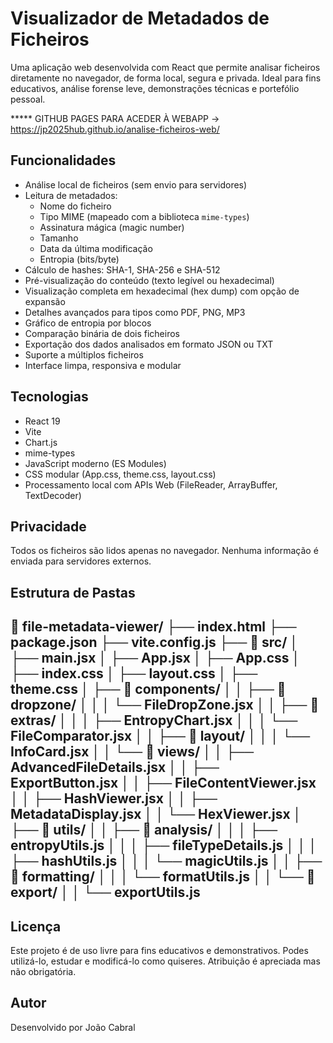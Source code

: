 # Visualizador de Metadados de Ficheiros

Uma aplicação web desenvolvida com React que permite analisar ficheiros diretamente no navegador, de forma local, segura e privada. Ideal para fins educativos, análise forense leve, demonstrações técnicas e portefólio pessoal.

***** GITHUB PAGES PARA ACEDER À WEBAPP -> https://jp2025hub.github.io/analise-ficheiros-web/

## Funcionalidades

- Análise local de ficheiros (sem envio para servidores)
- Leitura de metadados:
  - Nome do ficheiro
  - Tipo MIME (mapeado com a biblioteca `mime-types`)
  - Assinatura mágica (magic number)
  - Tamanho
  - Data da última modificação
  - Entropia (bits/byte)
- Cálculo de hashes: SHA-1, SHA-256 e SHA-512
- Pré-visualização do conteúdo (texto legível ou hexadecimal)
- Visualização completa em hexadecimal (hex dump) com opção de expansão
- Detalhes avançados para tipos como PDF, PNG, MP3
- Gráfico de entropia por blocos
- Comparação binária de dois ficheiros
- Exportação dos dados analisados em formato JSON ou TXT
- Suporte a múltiplos ficheiros
- Interface limpa, responsiva e modular

## Tecnologias

- React 19
- Vite
- Chart.js
- mime-types
- JavaScript moderno (ES Modules)
- CSS modular (App.css, theme.css, layout.css)
- Processamento local com APIs Web (FileReader, ArrayBuffer, TextDecoder)

## Privacidade

Todos os ficheiros são lidos apenas no navegador. Nenhuma informação é enviada para servidores externos.

## Estrutura de Pastas

📁 file-metadata-viewer/
├── index.html
├── package.json
├── vite.config.js
├── 📁 src/
│   ├── main.jsx
│   ├── App.jsx
│   ├── App.css
│   ├── index.css
│   ├── layout.css
│   ├── theme.css
│   ├── 📁 components/
│   │   ├── 📁 dropzone/
│   │   │   └── FileDropZone.jsx
│   │   ├── 📁 extras/
│   │   │   ├── EntropyChart.jsx
│   │   │   └── FileComparator.jsx
│   │   ├── 📁 layout/
│   │   │   └── InfoCard.jsx
│   │   └── 📁 views/
│   │       ├── AdvancedFileDetails.jsx
│   │       ├── ExportButton.jsx
│   │       ├── FileContentViewer.jsx
│   │       ├── HashViewer.jsx
│   │       ├── MetadataDisplay.jsx
│   │       └── HexViewer.jsx
│   ├── 📁 utils/
│   │   ├── 📁 analysis/
│   │   │   ├── entropyUtils.js
│   │   │   ├── fileTypeDetails.js
│   │   │   ├── hashUtils.js
│   │   │   └── magicUtils.js
│   │   ├── 📁 formatting/
│   │   │   └── formatUtils.js
│   │   └── 📁 export/
│   │       └── exportUtils.js
-------------------------------------------------------


## Licença

Este projeto é de uso livre para fins educativos e demonstrativos. Podes utilizá-lo, estudar e modificá-lo como quiseres. Atribuição é apreciada mas não obrigatória.

## Autor

Desenvolvido por João Cabral
